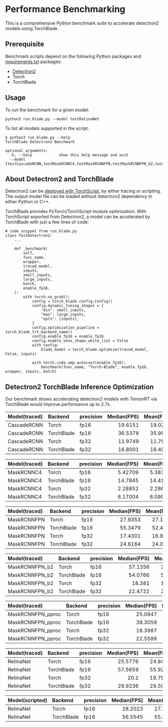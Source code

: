 # Performance Benchmarking

This is a comprehensive Python benchmark suite to accelerate detectron2 models
using TorchBlade.

## Prerequisite

Benchmark scripts depend on the following Python packages and
[requirements.txt](../requirements.txt) packages:

+ [Detectron2](https://github.com/facebookresearch/detectron2)
+ Torch
+ TorchBlade

## Usage

To run the benchmark for a given model:

```shell
python3 run_blade.py --model testRetinaNet
```

To list all models supported in the script:

```shell
$ python3 run_blade.py --help
TorchBlade Detectron2 Benchmark

optional arguments:
  -h, --help            show this help message and exit
  --model {testCascadeRCNN,testMaskRCNNC4,testMaskRCNNFPN,testMaskRCNNFPN_b2,testMaskRCNNFPN_pproc,testRetinaNet,testRetinaNet_scripted}
```

## About Detectron2 and TorchBlade

Detectron2 can be
[deployed with TorchScript](https://detectron2.readthedocs.io/en/latest/tutorials/deployment.html#deployment-with-tracing-or-scripting),
by either tracing or scripting. The output model file can be loaded without
detectron2 dependency in either Python or C++.

TorchBlade provides PyTorch/TorchScript module optimization. With TorchScript
exported from Detectron2, a model can be accelerated by TorchBlade with just a
few lines of code:

```python3
# code snippet from run_blade.py
class TestDetectron2:
    ...

    def _benchmark(
        self,
        func_name,
        wrapper,
        traced_model,
        inputs,
        small_inputs,
        large_inputs,
        batch,
        enable_fp16,
    ):
        with torch.no_grad():
            config = torch_blade.config.Config()
            config.dynamic_tuning_shapes = {
                "min": small_inputs,
                "max": large_inputs,
                "opts": [inputs],
            }
            config.optimization_pipeline = torch_blade_trt.backend_name()
            config.enable_fp16 = enable_fp16
            config.enable_onnx_shape_white_list = False
            with config:
                blade_model = torch_blade.optimize(traced_model, False, inputs)

            with torch.cuda.amp.autocast(enable_fp16):
                benchmark(func_name, "Torch-Blade", enable_fp16, wrapper, inputs, batch)
```

## Detectron2 TorchBlade Inference Optimization

Our benchmark shows accelerating detectron2 models with TensorRT via TorchBlade
would improve performance up to 2.7x.

| Model(traced)   | Backend    | precision | Median(FPS) |   Mean(FPS) | Median(ms) |   Mean(ms) |    99th_p |    std_dev |
|:------------|:-----------|:-------|-----------:|------------:|----------:|-----------:|----------:|-----------:|
| CascadeRCNN | Torch      | fp16   |    19.6151 |     19.0296 | 0.0509812 |  0.0534221 | 0.0976605 | 0.00884817 |
| CascadeRCNN | TorchBlade | fp16   |    36.5378 |     35.9904 | 0.0273689 |  0.0281801 | 0.0435887 | 0.00547062 |
| CascadeRCNN | Torch      | fp32   |    11.9749 |     11.7929 | 0.0835077 |  0.0853493 | 0.121567  | 0.00910164 |
| CascadeRCNN | TorchBlade | fp32   |    16.8001 |     16.4923 | 0.0595234 |  0.0611271 | 0.0946139 | 0.00652134 |

| Model(traced)  | Backend    | precision | Median(FPS) |   Mean(FPS) | Median(ms) |   Mean(ms) |   99th_p |    std_dev |
|:-----------|:-----------|:-------|-----------:|------------:|----------:|-----------:|---------:|-----------:|
| MaskRCNNC4 | Torch      | fp16   |    5.42709 |     5.38309 | 0.184261  |  0.18593   | 0.217443 | 0.00584642 |
| MaskRCNNC4 | TorchBlade | fp16   |   14.7845  |    14.4137  | 0.0676383 |  0.0701595 | 0.123343 | 0.00960248 |
| MaskRCNNC4 | Torch      | fp32   |    2.28852 |     2.28604 | 0.436964  |  0.437487  | 0.446839 | 0.00461236 |
| MaskRCNNC4 | TorchBlade | fp32   |    6.17004 |     6.09966 | 0.162073  |  0.164303  | 0.200569 | 0.00830803 |

| Model(traced)   | Backend    | precision | Median(FPS) |   Mean(FPS) | Median(ms) |   Mean(ms) |    99th_p |    std_dev |
|:------------|:-----------|:-------|-----------:|------------:|----------:|-----------:|----------:|-----------:|
| MaskRCNNFPN | Torch      | fp16   |    27.9353 |     27.1975 | 0.035797  |  0.0379382 | 0.100995  | 0.0111086  |
| MaskRCNNFPN | TorchBlade | fp16   |    55.3479 |     52.4638 | 0.0180675 |  0.0205101 | 0.0711264 | 0.00936073 |
| MaskRCNNFPN | Torch      | fp32   |    17.4301 |     16.9622 | 0.057372  |  0.0600043 | 0.114071  | 0.010588   |
| MaskRCNNFPN | TorchBlade | fp32   |    24.6164 |     24.0594 | 0.0406234 |  0.0422053 | 0.0903505 | 0.00732614 |

| Model(traced) | Backend    | precision | Median(FPS) |   Mean(FPS) | Median(ms) |   Mean(ms) |    99th_p |    std_dev |
|:---------------|:-----------|:-------|-----------:|------------:|----------:|-----------:|----------:|-----------:|
| MaskRCNNFPN_b2 | Torch      | fp16   |    37.1356 |     37.0281 | 0.0538567 |  0.0541153 | 0.0698256 | 0.00272032 |
| MaskRCNNFPN_b2 | TorchBlade | fp16   |    54.0766 |     52.9738 | 0.0369846 |  0.0383186 | 0.0736446 | 0.00629445 |
| MaskRCNNFPN_b2 | Torch      | fp32   |    18.381  |     18.2328 | 0.108808  |  0.109908  | 0.140845  | 0.00539663 |
| MaskRCNNFPN_b2 | TorchBlade | fp32   |    22.4722 |     22.1447 | 0.0889987 |  0.0907318 | 0.12361   | 0.00677864 |

| Model(traced) | Backend    | precision | Median(FPS) |   Mean(FPS) | Median(ms) |   Mean(ms) |    99th_p |   std_dev |
|:------------------|:-----------|:-------|-----------:|------------:|----------:|-----------:|----------:|----------:|
| MaskRCNNFPN_pproc | Torch      | fp16   |    25.0847 |     24.6139 | 0.0398649 |  0.0414263 | 0.0999447 | 0.0090731 |
| MaskRCNNFPN_pproc | TorchBlade | fp16   |    38.3059 |     37.7374 | 0.0261057 |  0.0268968 | 0.0618138 | 0.0049947 |
| MaskRCNNFPN_pproc | Torch      | fp32   |    16.3987 |     16.0337 | 0.0609803 |  0.0637757 | 0.130296  | 0.0134555 |
| MaskRCNNFPN_pproc | TorchBlade | fp32   |    22.5599 |     22.1358 | 0.0443265 |  0.0460027 | 0.0946874 | 0.0086997 |

| Model(traced) | Backend    | precision | Median(FPS) |   Mean(FPS) | Median(ms) |   Mean(ms) |    99th_p |    std_dev |
|:----------|:-----------|:-------|-----------:|------------:|----------:|-----------:|----------:|-----------:|
| RetinaNet | Torch      | fp16   |    25.5776 |     24.8496 | 0.0390967 |  0.0410799 | 0.0893885 | 0.0083293  |
| RetinaNet | TorchBlade | fp16   |    57.5659 |     55.9292 | 0.0173714 |  0.0187742 | 0.0614159 | 0.00762535 |
| RetinaNet | Torch      | fp32   |    20.2    |     19.7936 | 0.0495051 |  0.051284  | 0.0882284 | 0.00893048 |
| RetinaNet | TorchBlade | fp32   |    29.9236 |     29.5097 | 0.0334184 |  0.0341761 | 0.0490422 | 0.00389048 |

| Model(scripted) | Backend    | precision | Median(FPS) |   Mean(FPS) | Median(ms) |   Mean(ms) |    99th_p |    std_dev |
|:-------------------|:-----------|:-------|-----------:|------------:|----------:|-----------:|----------:|-----------:|
| RetinaNet | Torch      | fp16   |    28.2023 |     27.3567 | 0.0354581 |  0.0376919 | 0.0870901 | 0.00991941 |
| RetinaNet | TorchBlade | fp16   |    56.5545 |     55.3561 | 0.0176821 |  0.0184771 | 0.0417752 | 0.00427876 |
